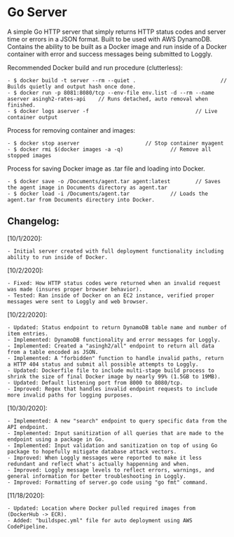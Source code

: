 # Go Server
A simple Go HTTP server that simply returns HTTP status codes and server time or errors in a JSON format. Built to be used with AWS DynamoDB.
Contains the ability to be built as a Docker image and run inside of a Docker container with error and success messages being submitted to Loggly.

Recommended Docker build and run procedure (clutterless):

	- $ docker build -t server --rm --quiet .	 						// Builds quietly and output hash once done.
	- $ docker run -p 8081:8080/tcp --env-file env.list -d --rm --name aserver asingh2-rates-api	// Runs detached, auto removal when finished.
	- $ docker logs aserver -f									// Live container output
	
Process for removing container and images:

	- $ docker stop aserver						// Stop container myagent
	- $ docker rmi $(docker images -a -q)				// Remove all stopped images
	
Process for saving Docker image as .tar file and loading into Docker.
	
	- $ docker save -o /Documents/agent.tar agent:latest		// Saves the agent image in Documents directory as agent.tar
	- $ docker load -i /Documents/agent.tar				// Loads the agent.tar from Documents directory into Docker.
	
Changelog:
-------------------------------
[10/1/2020]: 

	- Initial server created with full deployment functionality including ability to run inside of Docker.

[10/2/2020]: 

	- Fixed: How HTTP status codes were returned when an invalid request was made (insures proper browser behavior).
	- Tested: Ran inside of Docker on an EC2 instance, verified proper messages were sent to Loggly and web browser.

[10/22/2020]: 

	- Updated: Status endpoint to return DynamoDB table name and number of item entries. 
	- Implemented: DynamoDB functionality and error messages for Loggly.
	- Implemented: Created a "asingh2/all" endpoint to return all data from a table encoded as JSON.
	- Implemented: A "forbidden" function to handle invalid paths, return a HTTP 404 status and submit all possible attempts to Loggly.
	- Updated: Dockerfile file to include multi-stage build process to shrink the size of final Docker image by nearly 99% (1.5GB to 19MB).
	- Updated: Default listening port from 8000 to 8080/tcp.
	- Improved: Regex that handles invalid endpoint requests to include more invalid paths for logging purposes.
	
[10/30/2020]:

	- Implemented: A new "search" endpoint to query specific data from the API endpoint.
	- Implemented: Input sanitization of all queries that are made to the endpoint using a package in Go.
	- Implemented: Input validation and sanitization on top of using Go package to hopefully mitigate database attack vectors. 
	- Improved: When Loggly messages were reported to make it less redundant and reflect what's actually happenning and when.
	- Improved: Loggly message levels to reflect errors, warnings, and general information for better troubleshooting in Loggly. 
	- Improved: Formatting of server.go code using "go fmt" command.
	
[11/18/2020]:

	- Updated: Location where Docker pulled required images from (DockerHub -> ECR).
	- Added: "buildspec.yml" file for auto deployment using AWS CodePipeline.
